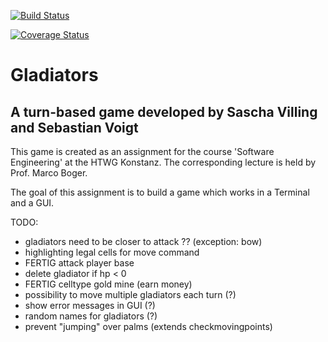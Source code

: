 [![Build Status](https://travis-ci.org/VoigtSebastian/de.htwg.se.Gladiators.svg?branch=master)](https://travis-ci.org/VoigtSebastian/de.htwg.se.Gladiators)

[![Coverage Status](https://coveralls.io/repos/github/VoigtSebastian/de.htwg.se.Gladiators/badge.svg?branch=master)](https://coveralls.io/github/VoigtSebastian/de.htwg.se.Gladiators?branch=master)

# Gladiators
## A turn-based game developed by Sascha Villing and Sebastian Voigt

This game is created as an assignment for the course 'Software Engineering' at the HTWG Konstanz.
The corresponding lecture is held by Prof. Marco Boger.

The goal of this assignment is to build a game which works in a Terminal and a GUI.

TODO:
- gladiators need to be closer to attack ?? (exception: bow)
- highlighting legal cells for move command
- FERTIG attack player base 
- delete gladiator if hp < 0
- FERTIG celltype gold mine (earn money)
- possibility to move multiple gladiators each turn (?)
- show error messages in GUI (?)
- random names for gladiators (?) 
- prevent "jumping" over palms (extends checkmovingpoints)